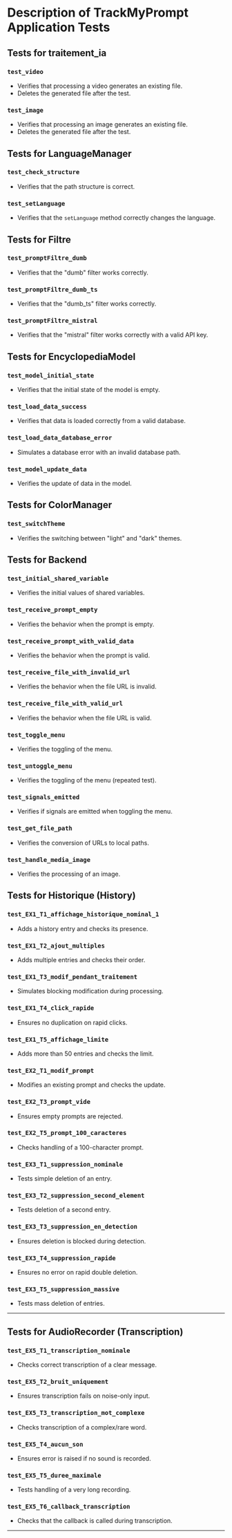 # Description of TrackMyPrompt Application Tests

## Tests for traitement_ia

### `test_video`
- Verifies that processing a video generates an existing file.
- Deletes the generated file after the test.

### `test_image`
- Verifies that processing an image generates an existing file.
- Deletes the generated file after the test.

## Tests for LanguageManager

### `test_check_structure`
- Verifies that the path structure is correct.

### `test_setLanguage`
- Verifies that the `setLanguage` method correctly changes the language.

## Tests for Filtre

### `test_promptFiltre_dumb`
- Verifies that the "dumb" filter works correctly.

### `test_promptFiltre_dumb_ts`
- Verifies that the "dumb_ts" filter works correctly.

### `test_promptFiltre_mistral`
- Verifies that the "mistral" filter works correctly with a valid API key.

## Tests for EncyclopediaModel

### `test_model_initial_state`
- Verifies that the initial state of the model is empty.

### `test_load_data_success`
- Verifies that data is loaded correctly from a valid database.

### `test_load_data_database_error`
- Simulates a database error with an invalid database path.

### `test_model_update_data`
- Verifies the update of data in the model.

## Tests for ColorManager

### `test_switchTheme`
- Verifies the switching between "light" and "dark" themes.

## Tests for Backend

### `test_initial_shared_variable`
- Verifies the initial values of shared variables.

### `test_receive_prompt_empty`
- Verifies the behavior when the prompt is empty.

### `test_receive_prompt_with_valid_data`
- Verifies the behavior when the prompt is valid.

### `test_receive_file_with_invalid_url`
- Verifies the behavior when the file URL is invalid.

### `test_receive_file_with_valid_url`
- Verifies the behavior when the file URL is valid.

### `test_toggle_menu`
- Verifies the toggling of the menu.

### `test_untoggle_menu`
- Verifies the toggling of the menu (repeated test).

### `test_signals_emitted`
- Verifies if signals are emitted when toggling the menu.

### `test_get_file_path`
- Verifies the conversion of URLs to local paths.

### `test_handle_media_image`
- Verifies the processing of an image.

## Tests for Historique (History)

### `test_EX1_T1_affichage_historique_nominal_1`
- Adds a history entry and checks its presence.

### `test_EX1_T2_ajout_multiples`
- Adds multiple entries and checks their order.

### `test_EX1_T3_modif_pendant_traitement`
- Simulates blocking modification during processing.

### `test_EX1_T4_click_rapide`
- Ensures no duplication on rapid clicks.

### `test_EX1_T5_affichage_limite`
- Adds more than 50 entries and checks the limit.

### `test_EX2_T1_modif_prompt`
- Modifies an existing prompt and checks the update.

### `test_EX2_T3_prompt_vide`
- Ensures empty prompts are rejected.

### `test_EX2_T5_prompt_100_caracteres`
- Checks handling of a 100-character prompt.

### `test_EX3_T1_suppression_nominale`
- Tests simple deletion of an entry.

### `test_EX3_T2_suppression_second_element`
- Tests deletion of a second entry.

### `test_EX3_T3_suppression_en_detection`
- Ensures deletion is blocked during detection.

### `test_EX3_T4_suppression_rapide`
- Ensures no error on rapid double deletion.

### `test_EX3_T5_suppression_massive`
- Tests mass deletion of entries.

---

## Tests for AudioRecorder (Transcription)

### `test_EX5_T1_transcription_nominale`
- Checks correct transcription of a clear message.

### `test_EX5_T2_bruit_uniquement`
- Ensures transcription fails on noise-only input.

### `test_EX5_T3_transcription_mot_complexe`
- Checks transcription of a complex/rare word.

### `test_EX5_T4_aucun_son`
- Ensures error is raised if no sound is recorded.

### `test_EX5_T5_duree_maximale`
- Tests handling of a very long recording.

### `test_EX5_T6_callback_transcription`
- Checks that the callback is called during transcription.

---